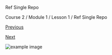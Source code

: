Ref Single Repo

Course 2 / Module 1 / Lesson 1 / Ref Single Repo

[Previous][]

[Next][]

![example image][]


[Previous]: /content/microsoft-learning/course-2/module-1/lesson-1/topic-1.html
[Next]: /content/microsoft-learning/course-2/module-1/lesson-1/ref-zero-repos.html
[example image]: /content/dam/lessons/github-pri/github-pri/funny-perfectly-timed-cat-photo-50__605.jpg